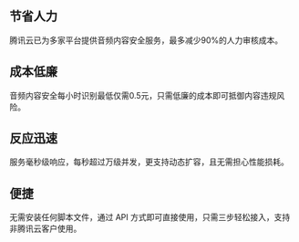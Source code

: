 ## 节省人力
腾讯云已为多家平台提供音频内容安全服务，最多减少90%的人力审核成本。
## 成本低廉
音频内容安全每小时识别最低仅需0.5元，只需低廉的成本即可抵御内容违规风险。
## 反应迅速
服务毫秒级响应，每秒超过万级并发，更支持动态扩容，且无需担心性能损耗。
## 便捷
无需安装任何脚本文件，通过 API 方式即可直接使用，只需三步轻松接入，支持非腾讯云客户使用。
 
